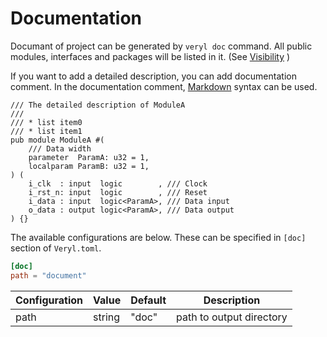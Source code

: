 # Documentation

Documant of project can be generated by `veryl doc` command.
All public modules, interfaces and packages will be listed in it. (See [Visibility](../04_language_reference/11_visibility.md) )

If you want to add a detailed description, you can add documentation comment.
In the documentation comment, [Markdown](https://www.markdownguide.org) syntax can be used.

```veryl,playground
/// The detailed description of ModuleA
///
/// * list item0
/// * list item1
pub module ModuleA #(
    /// Data width
    parameter  ParamA: u32 = 1,
    localparam ParamB: u32 = 1,
) (
    i_clk  : input  logic        , /// Clock
    i_rst_n: input  logic        , /// Reset
    i_data : input  logic<ParamA>, /// Data input
    o_data : output logic<ParamA>, /// Data output
) {}
```

The available configurations are below.
These can be specified in `[doc]` section of `Veryl.toml`.

```toml
[doc]
path = "document"
```

| Configuration | Value   | Default | Description              |
|---------------|---------|---------|--------------------------|
| path          | string  | "doc"   | path to output directory |
